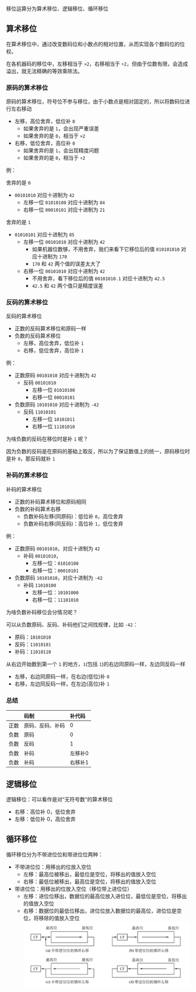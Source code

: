 移位运算分为算术移位、逻辑移位、循环移位

## 算术移位

在算术移位中，通过改变数码位和小数点的相对位置，从而实现各个数码位的位权。

在各机器码的移位中，左移相当于 `×2`，右移相当于 `÷2`，但由于位数有限，会造成溢出，就无法精确的等效乘除法。

### 原码的算术移位

原码的算术移位，符号位不参与移位，由于小数点是相对固定的，所以将数码位进行左右移动
  - 左移，高位舍弃，低位补 `0`
    - 如果舍弃的是 `1`，会出现严重误差
    - 如果舍弃的是 `0`，相当于 `×2`
  - 右移，低位舍弃，高位补 `0`
    - 如果舍弃的是 `1`，会出现精度问题
    - 如果舍弃的是 `0`，相当于 `÷2`

例：

舍弃的是 `0`
  - `00101010` 对应十进制为 `42`
    - 左移一位 `01010100` 对应十进制为 `84`
    - 右移一位 `00010101` 对应十进制为 `21`

舍弃的是 `1`
  - `01010101` 对应十进制为 `85`
    - 左移一位 `00101010` 对应十进制为 `42`
      - 如果机器位数够，不用舍弃，我们来看下它移位后的值 `010101010` 对应十进制为 `170`
      - `170` 和 `42` 两个值的误差太大了
    - 右移一位 `00101010` 对应十进制为 `42`
      - 不用舍弃，看下移位后的值 `00101010.1` 对应十进制为 `42.5`
      - `42.5` 和 `42` 两个值只是精度误差

### 反码的算术移位

反码的算术移位
  - 正数的反码算术移位和原码一样
  - 负数的反码算术移位
    - 左移，高位舍弃，低位补 `1`
    - 右移，低位舍弃，高位补 `1`

例：

- 正数原码 `00101010` 对应十进制为 `42`
  - 反码 `00101010`
    - 左移一位 `01010100`
    - 右移一位 `00010101`
- 负数原码 `10101010` 对应十进制为 `-42`
  - 反码 `11010101`
    - 左移一位 `10101011`
    - 右移一位 `11101010`

为啥负数的反码在移位时是补 `1` 呢？

因为负数的反码是在原码的基础上取反，所以为了保证数值上的统一，原码移位时是补 `0`，那反码就补 `1`

### 补码的算术移位

补码的算术移位
  - 正数的补码算术移位和原码相同
  - 负数的补码算术右移
    - 负数补码左移(同原码)：低位补 `0`，高位舍弃
    - 负数补码右移(同反码)：高位补 `1`，低位舍弃

例：

- 正数原码 `00101010`，对应十进制为 `42`
  - 补码 `00101010`，
    - 左移一位：`01010100`
    - 右移一位：`00010101`
- 负数原码 `10101010`，对应十进制为 `-42`
  - 补码 `11010100`
    - 左移一位：`10101000`
    - 右移一位：`11101010`

为啥负数补码移位会分情况呢？

可以从负数原码、反码、补码他们之间找规律，比如 `-42`：
  - 原码：`10101010`
  - 反码：`11010101`
  - 补码：`11010110`

从右边开始数到第一个 `1` 的地方，`1`(包括 `1`)的右边同原码一样，左边同反码一样
  - 左移，右边同原码一样，在右边(低位)补 `0`
  - 右移，左边同反码一样，在左边(高位)补 `1`

### 总结

||码制|补代码|
|:--|:--|:--|
|正数|原码、反码、补码|0|
|负数|原码|0|
|负数|反码|1|
|负数|补码|左移补0|
|负数|补码|右移补1|


## 逻辑移位

逻辑移位：可以看作是对“无符号数”的算术移位
  - 右移：高位补 0，低位舍弃
  - 左移：低位补 0，高位舍弃
## 循环移位

循环移位分为不带进位位和带进位位两种：
  - 不带进位位：用移出的位放入空位
    - 左移：最高位被移出，最低位是空位，将移出的值放入空位
    - 右移：最低位被移出，最高位是空位，将移出的值放入空位
  - 带进位位：用移出的位放入空位（移位带上进位位）
    - 左移：进位位移出，数据位的最高位放入进位位，最低位是空位，将移出的值放入空位
    - 右移：数据位的最低位移出，进位位放入数据位的最高位，进位位是空位，将移除的值放入空位
  ![循环移位](https://github.com/astak16/image-hosting-service/blob/main/blog/picture/%E5%BE%AA%E7%8E%AF%E7%A7%BB%E4%BD%8D.png?raw=true)
